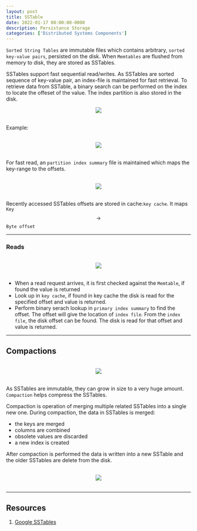 ```yaml
---
layout: post
title: SSTable
date: 2022-01-17 00:00:00-0000
description: Persistance Storage
categories: ['Distributed Systems Components']
---
```


`Sorted String Tables` are immutable files which contains arbitrary, `sorted key-value pairs`, persisted on the disk. When `Memtables` are flushed from memory to disk, they are stored as SSTables. 

SSTables support fast sequential read/writes. As SSTables are sorted sequence of key-value pair, an index-file is maintained for fast retrieval. To retrieve data from SSTable, a binary search can be performed on the index to locate the offeset of the value. The index partition is also stored in the disk.

<div>
    <center><img src="{{ site.baseurl }}/assets/img/sstable/sstable.png"></center>
</div>

<br/>

Example:

<br/>
<div>
    <center><img src="{{ site.baseurl }}/assets/img/sstable/table.png"></center>
</div>
<br/>

For fast read, an `partition index summary` file is maintained which maps the key-range to the offsets.


<br/>
<div>
    <center><img src="{{ site.baseurl }}/assets/img/sstable/partition.png"></center>
</div>
<br/>

Recently accessed SSTables offsets are stored in cache:`key cache`. 
It maps `Key` $$\rightarrow$$ `Byte offset` 

---

### Reads

<br/>
<div>
    <center><img src="{{ site.baseurl }}/assets/img/sstable/read.png"></center>
</div>
<br/>

* When a read request arrives, it is first checked against the `Memtable`, if found the value is returned
* Look up in `key cache`, if found in key cache the disk is read for the specified offset and value is returned.
* Perform binary serach lookup in `primary index summary` to find the offset. The offset will give the location of `index file`. From the `index file`, the disk offset can be found. The disk is read for that offset and value is returned.

---

## Compactions

<br/>
<div>
    <center><img src="{{ site.baseurl }}/assets/img/sstable/compaction.png"></center>
</div>
<br/>

As SSTables are immutable, they can grow in size to a very huge amount. `Compaction` helps compress the SSTables. 


Compaction is operation of merging multiple related SSTables into a single new one. During compaction, the data in SSTables is merged: 
* the keys are merged
* columns are combined
* obsolete values are discarded
* a new index is created 

After compaction is performed the data is written into a new SSTable and the older SSTables are delete from the disk.

<br/>
<div>
    <center><img src="{{ site.baseurl }}/assets/img/sstable/compaction_flow.png"></center>
</div>
<br/>

---

## Resources

1. [Google SSTables](https://www.igvita.com/2012/02/06/sstable-and-log-structured-storage-leveldb/)

